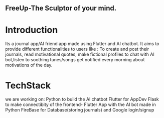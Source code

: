 ## FreeUp-The Sculptor of your mind.

# Introduction
Its a journal app/AI friend app made using Flutter and AI chatbot. It aims to provide different functionalities to users like :
To create and post their journals, read motivational quotes, make fictional profiles to chat with AI bot,listen to soothing tunes/songs get notified every morning about motivations of the day. 

# TechStack
we are working on:
Python to build the AI chatbot
Flutter for AppDev
Flask to make connectibity of the frontend- Flutter App with the AI bot made in Python
FireBase for Database(storing journals) and Google login/signup


 



